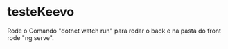 # testeKeevo

Rode o Comando "dotnet watch run" para rodar o back e na pasta do front rode "ng serve".